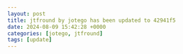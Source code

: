 ```yaml
---
layout: post
title: jtfround by jotego has been updated to 42941f5
date: 2024-08-09 15:42:28 +0000
categories: [jotego, jtfround]
tags: [update]
---
```


